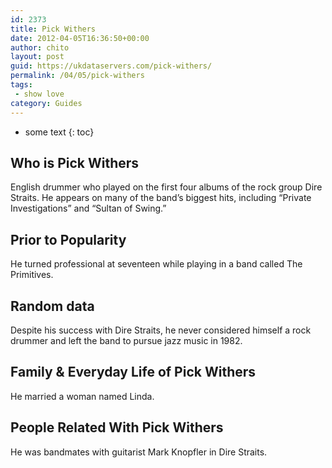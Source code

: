 ```yaml
---
id: 2373
title: Pick Withers
date: 2012-04-05T16:36:50+00:00
author: chito
layout: post
guid: https://ukdataservers.com/pick-withers/
permalink: /04/05/pick-withers
tags:
 - show love
category: Guides
---
```


* some text
{: toc}
          
          
## Who is  Pick Withers
                  
                  
                  
English drummer who played on the first four albums of the rock group Dire Straits. He appears on many of the band&#8217;s biggest hits, including &#8220;Private Investigations&#8221; and &#8220;Sultan of Swing.&#8221;
                  
                
                
                
## Prior to Popularity 
                  
                  
                  
He turned professional at seventeen while playing in a band called The Primitives.
                  
                
                
                
## Random data 
                  
                  
                  
Despite his success with Dire Straits, he never considered himself a rock drummer and left the band to pursue jazz music in 1982.
                  
                
                
                
## Family & Everyday Life of Pick Withers
                  
                  
                  
He married a woman named Linda.
                  
                
                
                
## People Related With  Pick Withers
                  
                  
                  
He was bandmates with guitarist Mark Knopfler in Dire Straits.
                  
                
              
            
          
          
          
    
    
  
